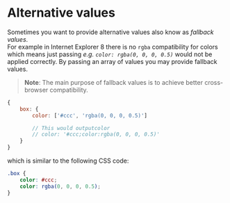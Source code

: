 # Alternative values

Sometimes you want to provide alternative values also know as *fallback values*. <br>
For example in Internet Explorer 8 there is no `rgba` compatibility for colors which means just passing *e.g. `color: rgba(0, 0, 0, 0.5)`* would not be applied correctly.
By passing an array of values you may provide fallback values.

> **Note**: The main purpose of fallback values is to achieve better cross-browser compatibility.

```javascript
{
	box: {
		color: ['#ccc', 'rgba(0, 0, 0, 0.5)']

		// This would outputcolor
		// color: '#ccc;color:rgba(0, 0, 0, 0.5)'
	}
}
```
which is similar to the following CSS code:
```CSS
.box {
	color: #ccc;
	color: rgba(0, 0, 0, 0.5);
}
```
